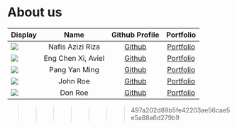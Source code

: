 # About us

Display |       Name       |              Github Profile              | Portfolio 
--------|:----------------:|:----------------------------------------:|:---------:
![](https://via.placeholder.com/100.png?text=Photo) | Nafis Azizi Riza | [Github](https://github.com/nafisazizir) | [Portfolio](docs/team/nafisazizir.md)
![](https://via.placeholder.com/100.png?text=photo) | Eng Chen Xi, Aviel | [Github](https://github.com/avielcx) | [Portfolio](docs/team/avielcx.md)
![](https://i.redd.it/lgjx3zalumy71.png) | Pang Yan Ming | [Github](https://github.com/Rayleigh47/) | [Portfolio](team/yanming.md)
![](https://via.placeholder.com/100.png?text=Photo) |   John Roe    |      [Github](https://github.com/)       | [Portfolio](docs/team/johndoe.md)
![](https://via.placeholder.com/100.png?text=Photo) |    Don Roe    |      [Github](https://github.com/)       | [Portfolio](docs/team/johndoe.md)

>>>>>>> 497a202d89b5fe42203ae56cae5e5a88a6d279b9

